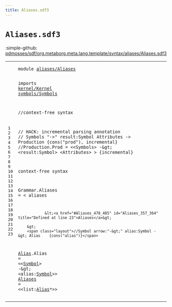 ```yaml
---
title: Aliases.sdf3
---
```


# `Aliases.sdf3`

:simple-github: [pdmosses/sdf/org.metaborg.meta.lang.template/syntax/aliases/Aliases.sdf3]

[pdmosses/sdf/org.metaborg.meta.lang.template/syntax/aliases/Aliases.sdf3]: https://github.com/pdmosses/sdf/blob/master/org.metaborg.meta.lang.template/syntax/aliases/Aliases.sdf3 "The source file on GitHub"

<div class="sdf3"><table class="highlighttable"><tbody><tr><td class="linenos"><div class="linenodiv"><pre><span></span>1
2
3
4
5
6
7
8
9
10
11
12
13
14
15
16
17
18
19
20
21
22
23
</pre></div></td>
<td class="code"><pre><code><span class="keyword">module</span> <a href="../../sdf2-core/Sdf2-Syntax.sdf3#aliases/Aliases_336_351" id="aliases/Aliases_7_22" title="Referenced at ../../sdf2-core/Sdf2-Syntax.sdf3 line 15">aliases/Aliases</a>

<span class="keyword">imports</span> <a href="../../kernel/Kernel.sdf3#kernel/Kernel_7_20" id="kernel/Kernel_32_45" title="Defined at ../../kernel/Kernel.sdf3 line 1">kernel/Kernel</a>
                <a href="../../symbols/Symbols.sdf3#symbols/Symbols_7_22" id="symbols/Symbols_48_63" title="Defined at ../../symbols/Symbols.sdf3 line 1">symbols/Symbols</a>
  
<span class="layout">//context-free syntax </span>

<span class="layout">// HACK: incremental parsing annotation</span>
<span class="layout">// Symbols "-&gt;" result:Symbol Attributes -&gt; Production  {cons("prod"), incremental}</span>
<span class="layout">//Production.Prod = &lt;&lt;Symbols&gt; -\&gt; &lt;result:Symbol&gt; &lt;Attributes&gt; &gt; {incremental}</span>

         
<span class="keyword">context-free syntax</span>  

<span id="Grammar_322_329" title="Not referenced locally, nor via imports">Grammar</span>.<span class="cons_Constructor"><span id="Aliases_330_337" title="Not referenced locally, nor via imports">Aliases</span></span> = &lt;
        <span class="cons_String">aliases</span> 
        
                &lt;<a href="#Aliases_478_485" id="Aliases_357_364" title="Defined at line 23">Aliases</a>&gt;
                
        &gt;
        <span class="layout">//Symbol arrow:"-&gt;" alias:Symbol -&gt; Alias    {cons("alias")}</span>
<a href="#Alias_499_504" id="Alias_434_439" title="Referenced at line 23">Alias</a>.<span class="cons_Constructor"><span id="Alias_440_445" title="Not referenced locally, nor via imports">Alias</span></span> = &lt;&lt;<a href="../../symbols/Symbols.sdf3#Symbol_71_77" id="Symbol_450_456" title="Defined at ../../symbols/Symbols.sdf3 line 7">Symbol</a>&gt; <span class="cons_String">-</span>\&gt; &lt;<span id="alias_463_468" title="Not referenced locally, nor via imports">alias</span>:<a href="../../symbols/Symbols.sdf3#Symbol_71_77" id="Symbol_469_475" title="Defined at ../../symbols/Symbols.sdf3 line 7">Symbol</a>&gt;&gt;
<a href="#Aliases_357_364" id="Aliases_478_485" title="Referenced at line 18">Aliases</a>     = &lt;&lt;<span id="list_494_498" title="Not referenced locally, nor via imports">list</span>:<a href="#Alias_434_439" id="Alias_499_504" title="Defined at line 22">Alias</a>*&gt;&gt; 
</code></pre></td></tr></tbody></table></div>
